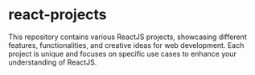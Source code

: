 # react-projects
This repository contains various ReactJS projects, showcasing different features, functionalities, and creative ideas for web development. Each project is unique and focuses on specific use cases to enhance your understanding of ReactJS.
